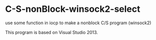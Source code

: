 # C-S-nonBlock-winsock2-select
use some function in iocp to make a nonblock C/S program (winsock2)



This program is based on Visual Studio 2013.
